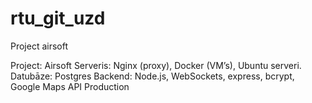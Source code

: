 # rtu_git_uzd
Project airsoft


Project: Airsoft 
Serveris: Nginx (proxy), Docker (VM’s), Ubuntu serveri. Datubāze: Postgres 
Backend: Node.js, WebSockets, express, bcrypt, Google Maps API Production 